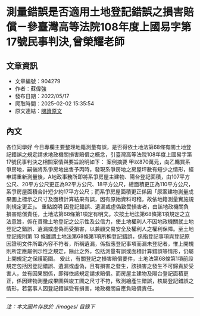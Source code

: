 # 測量錯誤是否適用土地登記錯誤之損害賠償－參臺灣高等法院108年度上國易字第17號民事判決,曾榮耀老師

## 文章資訊
- 文章編號：904279
- 作者：蘇偉強
- 發布日期：2022/05/17
- 爬取時間：2025-02-02 15:35:54
- 原文連結：[閱讀原文](https://real-estate.get.com.tw/Columns/detail.aspx?no=904279)

## 內文
各位同學好
今日專欄主要整理地籍測量有誤，是否得依土地法第68條有關土地登記錯誤之規定請求地政機關損害賠償之概念，引臺灣高等法院108年度上國易字第17號民事判決之相關案情與要旨說明如下：
案例摘要
甲以870萬元，向乙購買系爭房地，嗣後將系爭房地出售予丙時，發現系爭房地之房屋坪數有短少之情形，經申請重新測量後，A地政事務所即將系爭房屋主建物、陽台登記面積，由107平方公尺、20平方公尺更正為92平方公尺、18平方公尺，總面積更正為110平方公尺，系爭房屋面積合計短少約17平方公尺；而系爭房屋面積更正係因「原案建物測量成果圖上標示之尺寸及面積計算結果有誤，因有原始資料可稽，故依地籍測量實施規則規定更正」。
重點說明
因登記錯誤、遺漏或虛偽致受損害者，由該地政機關負損害賠償責任，土地法第68條第1項定有明文。次按土地法第68條第1項規定之立法意旨，係在貫徹土地登記之公示性及公信力，使土地權利人不因地政機關就土地登記之錯誤、遺漏或虛偽而受損害，以兼顧交易安全及權利人之權利保障。至土地登記規則第 13 條雖謂土地法第68條第1項所稱登記錯誤，係指登記事項與登記原因證明文件所載內容不符者，所稱遺漏，係指應登記事項而漏未登記者，惟上開規則所定應屬例示性之規定，除此之外，包括測量有誤或面積計算錯誤等情形，仍屬上開規定之保護範圍。
爰此，有關登記之損害賠償要件，土地法第68條第1項前段規定包括因登記錯誤、遺漏或虛偽，且有損害之發生，該損害之發生不可歸責於受害人，並有因果關係，即得依該規定請求賠償。而房屋主建物及陽台登記面積更正，係因建物測量成果圖與竣工圖之尺寸不符，致測繪產生錯誤，核屬登記錯誤之情形，若當事人因登記錯誤受有損害，地政機關自應負賠償責任。

---
*注：本文圖片存放於 ./images/ 目錄下*
